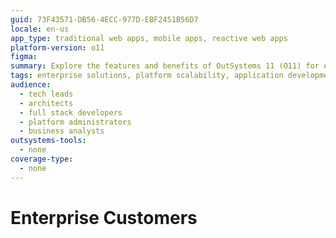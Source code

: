 ```yaml
---
guid: 73F43571-DB56-4ECC-977D-EBF2451B56D7
locale: en-us
app_type: traditional web apps, mobile apps, reactive web apps
platform-version: o11
figma:
summary: Explore the features and benefits of OutSystems 11 (O11) for enterprise customers.
tags: enterprise solutions, platform scalability, application development, deployment strategies, integration capabilities
audience:
  - tech leads
  - architects
  - full stack developers
  - platform administrators
  - business analysts
outsystems-tools:
  - none
coverage-type:
  - none
---
```


# Enterprise Customers
